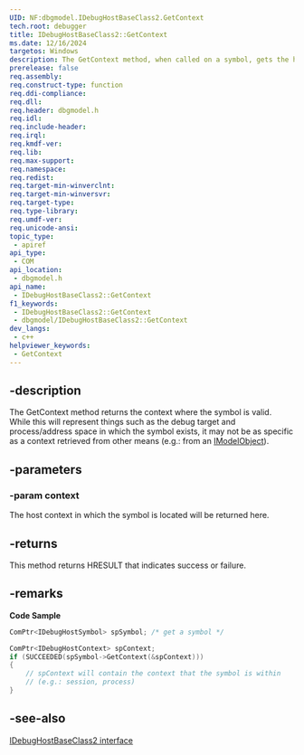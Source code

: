```yaml
---
UID: NF:dbgmodel.IDebugHostBaseClass2.GetContext
tech.root: debugger
title: IDebugHostBaseClass2::GetContext
ms.date: 12/16/2024
targetos: Windows
description: The GetContext method, when called on a symbol, gets the host context in which the symbol is located.
prerelease: false
req.assembly: 
req.construct-type: function
req.ddi-compliance: 
req.dll: 
req.header: dbgmodel.h
req.idl: 
req.include-header: 
req.irql: 
req.kmdf-ver: 
req.lib: 
req.max-support: 
req.namespace: 
req.redist: 
req.target-min-winverclnt: 
req.target-min-winversvr: 
req.target-type: 
req.type-library: 
req.umdf-ver: 
req.unicode-ansi: 
topic_type:
 - apiref
api_type:
 - COM
api_location:
 - dbgmodel.h
api_name:
 - IDebugHostBaseClass2::GetContext
f1_keywords:
 - IDebugHostBaseClass2::GetContext
 - dbgmodel/IDebugHostBaseClass2::GetContext
dev_langs:
 - c++
helpviewer_keywords:
 - GetContext
---
```


## -description

The GetContext method returns the context where the symbol is valid. While this will represent things such as the debug target and process/address space in which the symbol exists, it may not be as specific as a context retrieved from other means (e.g.: from an [IModelObject](nn-dbgmodel-imodelobject.md)).

## -parameters

### -param context

The host context in which the symbol is located will be returned here.

## -returns

This method returns HRESULT that indicates success or failure.

## -remarks

**Code Sample**

```cpp
ComPtr<IDebugHostSymbol> spSymbol; /* get a symbol */

ComPtr<IDebugHostContext> spContext;
if (SUCCEEDED(spSymbol->GetContext(&spContext)))
{
    // spContext will contain the context that the symbol is within 
    // (e.g.: session, process)
}
```

## -see-also

[IDebugHostBaseClass2 interface](nn-dbgmodel-idebughostbaseclass2.md)